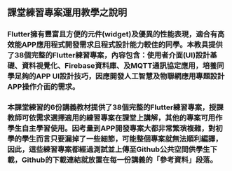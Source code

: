## 課堂練習專案運用教學之說明

### Flutter擁有豐富且方便的元件(widget)及優異的性能表現，適合有高效能APP應用程式開發需求且程式設計能力較佳的同學。本教具提供了38個完整的Flutter練習專案，內容包含：使用者介面(UI)設計基礎、資料視覺化、Firebase資料庫、及MQTT通訊協定應用，培養同學足夠的APP UI設計技巧，因應開發人工智慧及物聯網應用專題設計APP操作介面的需求。

### 本課堂練習的6份講義教材提供了38個完整的Flutter練習專案，授課教師可依需求選擇適用的練習專案在課堂上講解，其他的專案可用作學生自主學習使用。因考量到APP開發專案大都非常繁瑣複雜，對初學的學生而言只要漏掉了一些細節，可能整個專案就無法順利編譯，因此，這些練習專案都經過測試並上傳至Github公共空間供學生下載，Github的下載連結就放置在每一份講義的「參考資料」段落。
